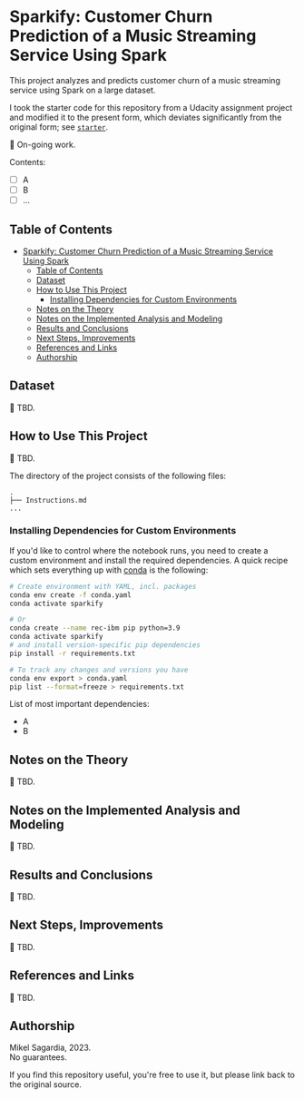 # Sparkify: Customer Churn Prediction of a Music Streaming Service Using Spark

This project analyzes and predicts customer churn of a music streaming service using Spark on a large dataset.

I took the starter code for this repository from a Udacity assignment project and modified it to the present form, which deviates significantly from the original form; see [`starter`](starter).

:construction: On-going work.

Contents:

- [ ] A
- [ ] B
- [ ] ...

## Table of Contents

- [Sparkify: Customer Churn Prediction of a Music Streaming Service Using Spark](#sparkify-customer-churn-prediction-of-a-music-streaming-service-using-spark)
  - [Table of Contents](#table-of-contents)
  - [Dataset](#dataset)
  - [How to Use This Project](#how-to-use-this-project)
    - [Installing Dependencies for Custom Environments](#installing-dependencies-for-custom-environments)
  - [Notes on the Theory](#notes-on-the-theory)
  - [Notes on the Implemented Analysis and Modeling](#notes-on-the-implemented-analysis-and-modeling)
  - [Results and Conclusions](#results-and-conclusions)
  - [Next Steps, Improvements](#next-steps-improvements)
  - [References and Links](#references-and-links)
  - [Authorship](#authorship)


## Dataset

:construction: TBD.

## How to Use This Project

:construction: TBD.

The directory of the project consists of the following files:

```
.
├── Instructions.md
...
```

### Installing Dependencies for Custom Environments

If you'd like to control where the notebook runs, you need to create a custom environment and install the required dependencies. A quick recipe which sets everything up with [conda](https://docs.conda.io/en/latest/) is the following:

```bash
# Create environment with YAML, incl. packages
conda env create -f conda.yaml
conda activate sparkify

# Or
conda create --name rec-ibm pip python=3.9
conda activate sparkify
# and install version-specific pip dependencies
pip install -r requirements.txt

# To track any changes and versions you have
conda env export > conda.yaml
pip list --format=freeze > requirements.txt
```

List of most important dependencies:

- A
- B

## Notes on the Theory

:construction: TBD.

## Notes on the Implemented Analysis and Modeling

:construction: TBD.

## Results and Conclusions

:construction: TBD.

## Next Steps, Improvements

:construction: TBD.

## References and Links

:construction: TBD.

## Authorship

Mikel Sagardia, 2023.  
No guarantees.

If you find this repository useful, you're free to use it, but please link back to the original source.
